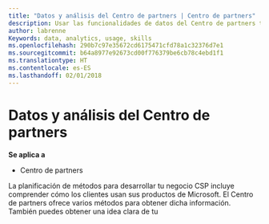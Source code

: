```yaml
---
title: "Datos y análisis del Centro de partners | Centro de partners"
description: Usar las funcionalidades de datos del Centro de partners te permite comprender mejor las necesidades de los clientes
author: labrenne
Keywords: data, analytics, usage, skills
ms.openlocfilehash: 290b7c97e35672cd6175471cfd78a1c32376d7e1
ms.sourcegitcommit: b64a8977e92673cd00f776379be6cb78c4ebd1f1
ms.translationtype: HT
ms.contentlocale: es-ES
ms.lasthandoff: 02/01/2018
---
```

# <a name="data-and-analytics-in-partner-center"></a>Datos y análisis del Centro de partners

**Se aplica a**

- Centro de partners

La planificación de métodos para desarrollar tu negocio CSP incluye comprender cómo los clientes usan sus productos de Microsoft. El Centro de partners ofrece varios métodos para obtener dicha información. También puedes obtener una idea clara de tu 